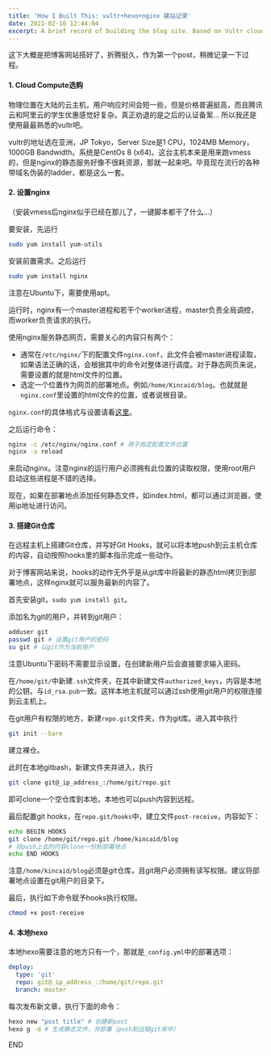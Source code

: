 ```yaml
---
title: 'How I Built This: vultr+hexo+nginx 建站记录'
date: 2021-02-16 12:44:04
excerpt: A brief record of building the blog site. Based on Vultr cloud compute, utilizing nginx, git, and hexo
---
```


这下大概是把博客网站搭好了，折腾挺久，作为第一个post，稍微记录一下过程。

#### 1. Cloud Compute选购

物理位置在大陆的云主机，用户响应时间会短一些，但是价格普遍挺高，而且腾讯云和阿里云的学生优惠感觉好复杂。真正劝退的是之后的认证备案... 所以我还是使用最最熟悉的vultr吧。

vultr的地址选在亚洲，JP Tokyo，Server Size是1 CPU，1024MB Memory，1000GB Bandwidth。系统是CentOs 8 (x64)。这台主机本来是用来跑vmess的，但是nginx的静态服务好像不很耗资源，那就一起来吧。毕竟现在流行的各种带域名伪装的ladder，都是这么一套。

#### 2. 设置nginx

（安装vmess后nginx似乎已经在那儿了，一键脚本都干了什么...）

要安装，先运行

```bash
sudo yum install yum-utils
```

安装前置需求。之后运行

```bash
sudo yum install nginx
```

注意在Ubuntu下，需要使用apt。

运行时，nginx有一个master进程和若干个worker进程，master负责全局调控，而worker负责请求的执行。

使用nginx服务静态网页，需要关心的内容只有两个：

- 通常在`/etc/nginx/`下的配置文件`nginx.conf`，此文件会被master进程读取，如果语法正确的话，会根据其中的命令对整体进行调度。对于静态网页来说，需要设置的就是html文件的位置。
- 选定一个位置作为网页的部署地点。例如`/home/Kincaid/blog`。也就就是`nginx.conf`里设置的html文件的位置，或者说根目录。

`nginx.conf`的具体格式与设置请看[这里](http://nginx.org/en/docs/beginners_guide.html#static)。

之后运行命令：

```bash
nginx -c /etc/nginx/nginx.conf # 用于指定配置文件位置
nginx -s reload
```

来启动nginx。注意nginx的运行用户必须拥有此位置的读取权限，使用root用户启动这些进程是不错的选择。

现在，如果在部署地点添加任何静态文件，如index.html，都可以通过浏览器，使用ip地址进行访问。

#### 3. 搭建Git仓库

在远程主机上搭建Git仓库，并写好Git Hooks，就可以将本地push到云主机仓库的内容，自动按照hooks里的脚本指示完成一些动作。

对于博客网站来说，hooks的动作无外乎是从git库中将最新的静态html拷贝到部署地点，这样nginx就可以服务最新的内容了。

首先安装git，`sudo yum install git`。

添加名为git的用户，并转到git用户：

```bash
adduser git
passwd git # 设置git用户的密码
su git # 以git作为当前用户
```

注意Ubuntu下密码不需要显示设置，在创建新用户后会直接要求输入密码。

在`/home/git/`中新建`.ssh`文件夹，在其中新建文件`authorized_keys`，内容是本地的公钥，与`id_rsa.pub`一致。这样本地主机就可以通过ssh使用git用户的权限连接到云主机上。

在git用户有权限的地方，新建`repo.git`文件夹，作为git库。进入其中执行

```bash
git init --bare
```

建立裸仓。

此时在本地gitbash，新建文件夹并进入，执行

```bash
git clone git@_ip_address_:/home/git/repo.git
```

即可clone一个空仓库到本地，本地也可以push内容到远程。

最后配置git hooks，在`repo.git/hooks`中，建立文件`post-receive`，内容如下：

```bash
echo BEGIN HOOKS
git clone /home/git/repo.git /home/kincaid/blog
# 将push上去的内容clone一份到部署地点
echo END HOOKS
```

注意`/home/kincaid/blog`必须是git仓库，且git用户必须拥有读写权限。建议将部署地点设置在git用户的目录下。

最后，执行如下命令赋予hooks执行权限。

```bash
chmod +x post-receive
```

#### 4. 本地hexo

本地hexo需要注意的地方只有一个，那就是`_config.yml`中的部署选项：

```yaml
deploy:
  type: 'git'
  repo: git@_ip_address_:/home/git/repo.git
  branch: master
```

每次发布新文章，执行下面的命令：

```bash
hexo new "post title" # 创建新post
hexo g -d # 生成静态文件，并部署（push到远程git库中）
```

END